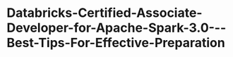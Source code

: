 # Databricks-Certified-Associate-Developer-for-Apache-Spark-3.0---Best-Tips-For-Effective-Preparation